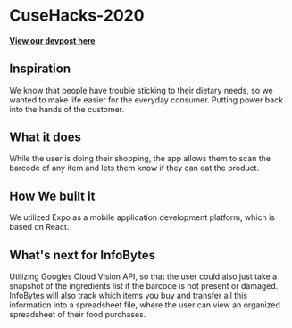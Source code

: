 # CuseHacks-2020
#### [View our devpost here](https://devpost.com/software/infobytes)

## Inspiration
We know that people have trouble sticking to their dietary needs, so we wanted to make life easier for the everyday consumer. Putting power back into the hands of the customer.

## What it does
While the user is doing their shopping, the app allows them to scan the barcode of any item and lets them know if they can eat the product.

## How We built it
We utilized Expo as a mobile application development platform, which is based on React.

## What's next for InfoBytes
Utilizing Googles Cloud Vision API, so that the user could also just take a snapshot of the ingredients list if the barcode is not present or damaged. InfoBytes will also track which items you buy and transfer all this information into a spreadsheet file, where the user can view an organized spreadsheet of their food purchases.
